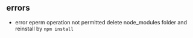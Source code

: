 
## errors
 - error eperm operation not permitted
   delete node_modules folder and reinstall by `npm install`
